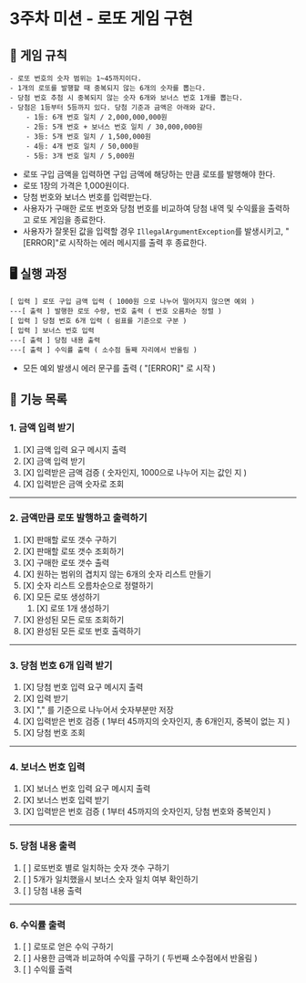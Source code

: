 # 3주차 미션 - 로또 게임 구현

## 🚀 게임 규칙
```
- 로또 번호의 숫자 범위는 1~45까지이다.
- 1개의 로또를 발행할 때 중복되지 않는 6개의 숫자를 뽑는다.
- 당첨 번호 추첨 시 중복되지 않는 숫자 6개와 보너스 번호 1개를 뽑는다.
- 당첨은 1등부터 5등까지 있다. 당첨 기준과 금액은 아래와 같다.
    - 1등: 6개 번호 일치 / 2,000,000,000원
    - 2등: 5개 번호 + 보너스 번호 일치 / 30,000,000원
    - 3등: 5개 번호 일치 / 1,500,000원
    - 4등: 4개 번호 일치 / 50,000원
    - 5등: 3개 번호 일치 / 5,000원
```

- 로또 구입 금액을 입력하면 구입 금액에 해당하는 만큼 로또를 발행해야 한다.
- 로또 1장의 가격은 1,000원이다.
- 당첨 번호와 보너스 번호를 입력받는다.
- 사용자가 구매한 로또 번호와 당첨 번호를 비교하여 당첨 내역 및 수익률을 출력하고 로또 게임을 종료한다.
- 사용자가 잘못된 값을 입력할 경우 `IllegalArgumentException`를 발생시키고, "[ERROR]"로 시작하는 에러 메시지를 출력 후 종료한다.

## 🖥️ 실행 과정
```
[ 입력 ] 로또 구입 금액 입력 ( 1000원 으로 나누어 떨어지지 않으면 예외 )
---[ 출력 ] 발행한 로또 수량, 번호 출력 ( 번호 오름차순 정렬 )
[ 입력 ] 당첨 번호 6개 입력 ( 쉼표를 기준으로 구분 )
[ 입력 ] 보너스 번호 입력
---[ 출력 ] 당첨 내용 출력
---[ 출력 ] 수익률 출력 ( 소수점 둘째 자리에서 반올림 )
```
- 모든 예외 발생시  에러 문구를 출력 ( "[ERROR]" 로 시작 )


## 📖 기능 목록

### 1. 금액 입력 받기
1. [X] 금액 입력 요구 메시지 출력
2. [X] 금액 입력 받기
3. [X] 입력받은 금액 검증 ( 숫자인지, 1000으로 나누어 지는 값인 지 )
4. [X] 입력받은 금액 숫자로 조회
---
### 2. 금액만큼 로또 발행하고 출력하기 
1. [X] 판매할 로또 갯수 구하기
2. [X] 판매할 로또 갯수 조회하기
3. [X] 구매한 로또 갯수 출력
4. [X] 원하는 범위의 겹치지 않는 6개의 숫자 리스트 만들기
5. [X] 숫자 리스트 오름차순으로 정렬하기
6. [X] 모든 로또 생성하기
   1. [X] 로또 1개 생성하기
7. [X] 완성된 모든 로또 조회하기
8. [X] 완성된 모든 로또 번호 출력하기
---
### 3. 당첨 번호 6개 입력 받기
1. [X] 당첨 번호 입력 요구 메시지 출력
2. [X] 입력 받기
3. [X] "," 를 기준으로 나누어서 숫자부분만 저장
4. [X] 입력받은 번호 검증 ( 1부터 45까지의 숫자인지, 총 6개인지, 중복이 없는 지 )
5. [X] 당첨 번호 조회
---
### 4. 보너스 번호 입력
1. [X] 보너스 번호 입력 요구 메시지 출력
2. [X] 보너스 번호 입력 받기
3. [X] 입력받은 번호 검증 ( 1부터 45까지의 숫자인지, 당첨 번호와 중복인지 )
---
### 5. 당첨 내용 출력
1. [ ] 로또번호 별로 일치하는 숫자 갯수 구하기
2. [ ] 5개가 일치했을시 보너스 숫자 일치 여부 확인하기
3. [ ] 당첨 내용 출력
---
### 6. 수익률 출력
1. [ ] 로또로 얻은 수익 구하기
2. [ ] 사용한 금액과 비교하여 수익률 구하기 ( 두번째 소수점에서 반올림 )
3. [ ] 수익률 출력
   
